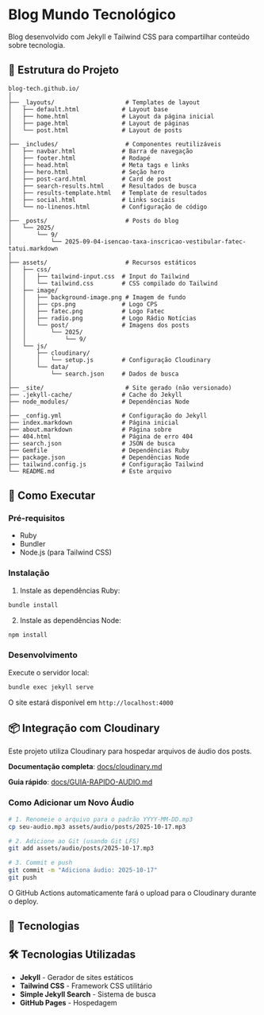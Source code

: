 # Blog Mundo Tecnológico

Blog desenvolvido com Jekyll e Tailwind CSS para compartilhar conteúdo sobre tecnologia.

## 📁 Estrutura do Projeto

```
blog-tech.github.io/
│
├── _layouts/                    # Templates de layout
│   ├── default.html            # Layout base
│   ├── home.html               # Layout da página inicial
│   ├── page.html               # Layout de páginas
│   └── post.html               # Layout de posts
│
├── _includes/                   # Componentes reutilizáveis
│   ├── navbar.html             # Barra de navegação
│   ├── footer.html             # Rodapé
│   ├── head.html               # Meta tags e links
│   ├── hero.html               # Seção hero
│   ├── post-card.html          # Card de post
│   ├── search-results.html     # Resultados de busca
│   ├── results-template.html   # Template de resultados
│   ├── social.html             # Links sociais
│   └── no-linenos.html         # Configuração de código
│
├── _posts/                      # Posts do blog
│   └── 2025/
│       └── 9/
│           └── 2025-09-04-isencao-taxa-inscricao-vestibular-fatec-tatui.markdown
│
├── assets/                      # Recursos estáticos
│   ├── css/
│   │   ├── tailwind-input.css  # Input do Tailwind
│   │   └── tailwind.css        # CSS compilado do Tailwind
│   ├── image/
│   │   ├── background-image.png # Imagem de fundo
│   │   ├── cps.png             # Logo CPS
│   │   ├── fatec.png           # Logo Fatec
│   │   ├── radio.png           # Logo Rádio Notícias
│   │   └── post/               # Imagens dos posts
│   │       └── 2025/
│   │           └── 9/
│   └── js/
│       ├── cloudinary/
│       │   └── setup.js        # Configuração Cloudinary
│       └── data/
│           └── search.json     # Dados de busca
│
├── _site/                       # Site gerado (não versionado)
├── .jekyll-cache/              # Cache do Jekyll
├── node_modules/               # Dependências Node
│
├── _config.yml                 # Configuração do Jekyll
├── index.markdown              # Página inicial
├── about.markdown              # Página sobre
├── 404.html                    # Página de erro 404
├── search.json                 # JSON de busca
├── Gemfile                     # Dependências Ruby
├── package.json                # Dependências Node
├── tailwind.config.js          # Configuração Tailwind
└── README.md                   # Este arquivo
```

## 🚀 Como Executar

### Pré-requisitos
- Ruby
- Bundler
- Node.js (para Tailwind CSS)

### Instalação

1. Instale as dependências Ruby:
```bash
bundle install
```

2. Instale as dependências Node:
```bash
npm install
```

### Desenvolvimento

Execute o servidor local:
```bash
bundle exec jekyll serve
```

O site estará disponível em `http://localhost:4000`

## 📦 Integração com Cloudinary

Este projeto utiliza Cloudinary para hospedar arquivos de áudio dos posts.

**Documentação completa**: [docs/cloudinary.md](docs/cloudinary.md)

**Guia rápido**: [docs/GUIA-RAPIDO-AUDIO.md](docs/GUIA-RAPIDO-AUDIO.md)

### Como Adicionar um Novo Áudio

```bash
# 1. Renomeie o arquivo para o padrão YYYY-MM-DD.mp3
cp seu-audio.mp3 assets/audio/posts/2025-10-17.mp3

# 2. Adicione ao Git (usando Git LFS)
git add assets/audio/posts/2025-10-17.mp3

# 3. Commit e push
git commit -m "Adiciona áudio: 2025-10-17"
git push
```

O GitHub Actions automaticamente fará o upload para o Cloudinary durante o deploy.

## 🔧 Tecnologias

## 🛠️ Tecnologias Utilizadas

- **Jekyll** - Gerador de sites estáticos
- **Tailwind CSS** - Framework CSS utilitário
- **Simple Jekyll Search** - Sistema de busca
- **GitHub Pages** - Hospedagem